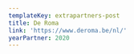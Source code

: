 ```yaml
---
templateKey: extrapartners-post
title: De Roma
link: 'https://www.deroma.be/nl/'
yearPartner: 2020
---
```

